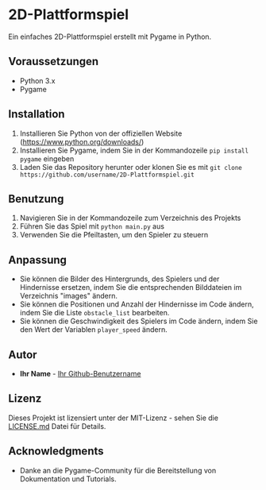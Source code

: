 # 2D-Plattformspiel
Ein einfaches 2D-Plattformspiel erstellt mit Pygame in Python. 

## Voraussetzungen
- Python 3.x
- Pygame

## Installation
1. Installieren Sie Python von der offiziellen Website (https://www.python.org/downloads/)
2. Installieren Sie Pygame, indem Sie in der Kommandozeile `pip install pygame` eingeben
3. Laden Sie das Repository herunter oder klonen Sie es mit `git clone https://github.com/username/2D-Plattformspiel.git`

## Benutzung
1. Navigieren Sie in der Kommandozeile zum Verzeichnis des Projekts
2. Führen Sie das Spiel mit `python main.py` aus
3. Verwenden Sie die Pfeiltasten, um den Spieler zu steuern

## Anpassung
- Sie können die Bilder des Hintergrunds, des Spielers und der Hindernisse ersetzen, indem Sie die entsprechenden Bilddateien im Verzeichnis "images" ändern.
- Sie können die Positionen und Anzahl der Hindernisse im Code ändern, indem Sie die Liste `obstacle_list` bearbeiten.
- Sie können die Geschwindigkeit des Spielers im Code ändern, indem Sie den Wert der Variablen `player_speed` ändern.

## Autor

* **Ihr Name** - [Ihr Github-Benutzername](https://github.com/Ihr-Github-Benutzername)

## Lizenz

Dieses Projekt ist lizensiert unter der MIT-Lizenz - sehen Sie die [LICENSE.md](LICENSE.md) Datei für Details.

## Acknowledgments
- Danke an die Pygame-Community für die Bereitstellung von Dokumentation und Tutorials.
